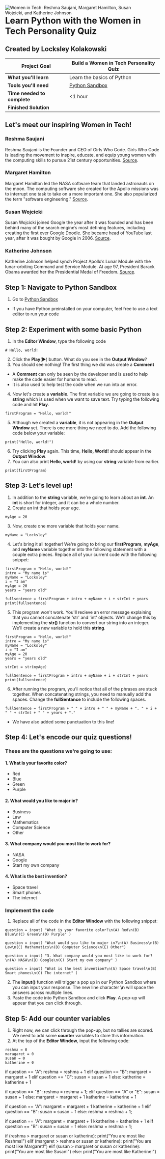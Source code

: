 <img
  src="photos/Women in Tech.png"
  alt="Women in Tech: Reshma Saujani, Margaret Hamilton, Susan Wojcicki, and Katherine Johnson"
  style="float: left; margin-right: 90px;"
/>

# Learn Python with the Women in Tech Personality Quiz

## Created by Locksley Kolakowski

| **Project Goal**            | **Build a Women in Tech Personality Quiz** |
|-------------------------|----------------------------------------|
| **What you'll learn**       | Learn the basics of Python             |
| **Tools you'll need**       | [Python Sandbox](http://pythonsandbox.com/) |
| **Time needed to complete** | <1 hour                                |
| **Finished Solution**       |  |

## Let's meet our inspiring Women in Tech!

### Reshma Saujani
Reshma Saujani is the Founder and CEO of Girls Who Code. Girls Who Code is leading the movement to inspire, educate, and equip young women with the computing skills to pursue 21st century opportunities. [Source](https://reshmasaujani.com/about/).

### Margaret Hamilton
Margaret Hamilton led the NASA software team that landed astronauts on the moon. The computing software she created for the Apollo missions was to interrupt one task to take on a more important one. She also popularized the term "software engineering." [Source](https://www.smithsonianmag.com/smithsonian-institution/margaret-hamilton-led-nasa-software-team-landed-astronauts-moon-180971575/).

### Susan Wojcicki
Susan Wojcicki joined Google the year after it was founded and has been behind many of the search engine’s most defining features, including creating the first ever Google Doodle. She became head of YouTube last year, after it was bought by Google in 2006. [Source](https://www.theguardian.com/guardian-professional/women-leadership-blog/gallery/2015/jun/22/10-of-the-best-female-role-models-in-tech-in-pictures).

### Katherine Johnson
Katherine Johnson helped synch Project Apollo’s Lunar Module with the lunar-orbiting Command and Service Module. At age 97, President Barack Obama awarded her the Presidential Medal of Freedom. [Source](https://www.nasa.gov/content/katherine-johnson-biography).


## Step 1: Navigate to Python Sandbox

1. Go to [Python Sandbox](http://pythonsandbox.com/)
  - If you have Python preinstalled on your computer, feel free to use a text editor to run your code

## Step 2: Experiment with some basic Python

1. In the **Editor Window**, type the following code
```
# Hello, world!
```
2. Click the **Play**(▶️) button. What do you see in the **Output Window**?
3. You should see nothing! The first thing we did was create a **Comment**
  - A **Comment** can only be seen by the developer and is used to help make the code easier for humans to read.
  - It is also used to help test the code when we run into an error.
4. Now let's create a **variable**. The first variable we are going to create is a **string** which is used when we want to save text. Try typing the following code and hit **Play**.
```
firstProgram = "Hello, world!"
```
5. Although we created a **variable**, it is not appearing in the **Output Window** yet. There is one more thing we need to do. Add the following code below your variable:
```
print("Hello, world!")
```
6. Try clicking **Play** again. This time, **Hello, World!** should appear in the **Output Window**.
7. You can also print **Hello, world!** by using our **string** variable from earlier.
```
print(firstProgram)
```

## Step 3: Let's level up!

1. In addition to the **string** variable, we're going to learn about an **int**. An **int** is short for integer, and it can be a whole number. 
2. Create an int that holds your age.
```
myAge = 20
```
3. Now, create one more variable that holds your name.
```
myName = "Locksley"
```
4. Let's bring it all together! We're going to bring our **firstProgram**, **myAge**, and **myName** variable together into the following statement with a couple extra pieces. Replace all of your current code with the following snippet:
```
firstProgram = "Hello, world!"
intro = "My name is"
myName = "Locksley"
i = "I am"
myAge = 20
years = "years old"

fullsentence = firstProgram + intro + myName + i + strInt + years
print(fullsentence)
```
5. This program won't work. You'll recieve an error message explaining that you cannot concatenate 'str' and 'int' objects. We'll change this by implementing the **str()** function to convert our string into an integer. We'll create a new variable to hold this **string**.
```
firstProgram = "Hello, world!"
intro = "My name is"
myName = "Locksley"
i = "I am"
myAge = 20
years = "years old"

strInt = str(myAge)

fullSentence = firstProgram + intro + myName + i + strInt + years
print(fullsentence)
```
6. After running the program, you'll notice that all of the phrases are stuck together. When concatenating strings, you need to manually add the spaces. Change the **fullSentance** to include the following spaces.
```
fullSentence = firstProgram + " " + intro + " " + myName + ". " + i + " " + strInt + " " + years + "."
```
  - We have also added some punctuation to this line!

## Step 4: Let's encode our quiz questions!

### These are the questions we're going to use:

#### 1. What is your favorite color?
- Red
- Blue
- Green
- Purple

#### 2. What would you like to major in?
- Business
- Law
- Mathematics
- Computer Science
- Other

#### 3. What company would you most like to work for?
- NASA
- Google
- Start my own company

#### 4. What is the best invention?
- Space travel
- Smart phones
- The internet

### Implement the code

1. Replace all of the code in the **Editor Window** with the following snippet:
```
question = input( "What is your favorite color?\n(A) Red\n(B) Blue\n(C) Green\n(D) Purple" )

question = input( "What would you like to major in?\n(A) Business\n(B) Law\n(C) Mathematics\n(D) Computer Science\n(E) Other")

question = input( "3. What company would you most like to work for?\n(A) NASA\n(B) Google\n(C) Start my own company" )

question = input( "What is the best invention?\n(A) Space travel\n(B) Smart phones\n(C) The internet" )
```
2. The **input()** function will trigger a pop up in our Python Sandbox where you can input your response. The new line character **\n** will space the answers across multiple lines.
3. Paste the code into Python Sandbox and click **Play**. A pop-up will appear that you can click through.

## Step 5: Add our counter variables
1. Right now, we can click through the pop-up, but no tallies are scored. We need to add some **counter** variables to store this information.
2. At the top of the **Editor Window**, input the following code:
```
reshma = 0
maragaret = 0
susan = 0
katherine = 0
```

if question == "A":
  reshma = reshma + 1
elif question == "B":
  margaret = margaret + 1
elif question == "C":
  susan = susan + 1
else:
	katherine = katherine + 1

  
if question == "B":
  reshma = reshma + 1;
elif question == "A" or "E":
  susan = susan + 1
else:
	margaret = margaret + 1
	katherine = katherine + 1
  
  
if question == "A":
  margaret = margaret + 1
  katherine = katherine + 1
elif question == "B":
  susan = susan + 1
else:
	reshma = reshma + 1;
  

if question == "A":
  margaret = margaret + 1
  kkatherine = katherine + 1
elif question == "B":
	susan = susan + 1
else:
	reshma = reshma + 1;
  
if (reshma > margaret or susan or katherine):
	print("You are most like Reshma!")
elif (margaret > reshma or susan or katherine):
  print("You are most like Margaret!")
elif (susan > margaret or susan or katherine):
  print("You are most like Susan!")
else:
  print("You are most like Katherine!")
	







